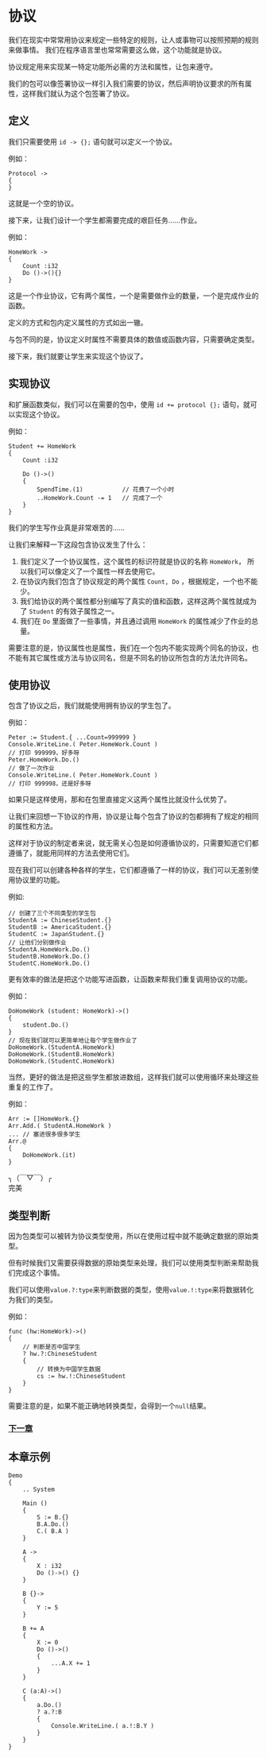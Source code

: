 # 协议
我们在现实中常常用协议来规定一些特定的规则，让人或事物可以按照预期的规则来做事情。
我们在程序语言里也常常需要这么做，这个功能就是协议。

协议规定用来实现某一特定功能所必需的方法和属性，让包来遵守。

我们的包可以像签署协议一样引入我们需要的协议，然后声明协议要求的所有属性，这样我们就认为这个包签署了协议。
## 定义
我们只需要使用 `id -> {};` 语句就可以定义一个协议。

例如：
```
Protocol ->
{
}
```
这就是一个空的协议。

接下来，让我们设计一个学生都需要完成的艰巨任务……作业。

例如：
```
HomeWork ->
{
    Count :i32
    Do ()->(){}
}
```
这是一个作业协议，它有两个属性，一个是需要做作业的数量，一个是完成作业的函数。

定义的方式和包内定义属性的方式如出一辙。

与包不同的是，协议定义时属性不需要具体的数值或函数内容，只需要确定类型。

接下来，我们就要让学生来实现这个协议了。
## 实现协议
和扩展函数类似，我们可以在需要的包中，使用 `id += protocol {};` 语句，就可以实现这个协议。

例如：
```
Student += HomeWork
{
    Count :i32

    Do ()->()
    {
        SpendTime.(1)           // 花费了一个小时
        ..HomeWork.Count -= 1   // 完成了一个
    }
}
```
我们的学生写作业真是非常艰苦的……

让我们来解释一下这段包含协议发生了什么：
1. 我们定义了一个协议属性，这个属性的标识符就是协议的名称 `HomeWork`， 所以我们可以像定义了一个属性一样去使用它。
1. 在协议内我们包含了协议规定的两个属性 `Count, Do` ，根据规定，一个也不能少。
1. 我们给协议的两个属性都分别编写了真实的值和函数，这样这两个属性就成为了 `Student` 的有效子属性之一。
1. 我们在 `Do` 里面做了一些事情，并且通过调用 `HomeWork` 的属性减少了作业的总量。

需要注意的是，协议属性也是属性，我们在一个包内不能实现两个同名的协议，也不能有其它属性或方法与协议同名，但是不同名的协议所包含的方法允许同名。

## 使用协议
包含了协议之后，我们就能使用拥有协议的学生包了。

例如：
```
Peter := Student.{ ...Count=999999 }
Console.WriteLine.( Peter.HomeWork.Count )
// 打印 999999，好多呀
Peter.HomeWork.Do.()
// 做了一次作业
Console.WriteLine.( Peter.HomeWork.Count )
// 打印 999998，还是好多呀
```
如果只是这样使用，那和在包里直接定义这两个属性比就没什么优势了。

让我们来回想一下协议的作用，协议是让每个包含了协议的包都拥有了规定的相同的属性和方法。

这样对于协议的制定者来说，就无需关心包是如何遵循协议的，只需要知道它们都遵循了，就能用同样的方法去使用它们。

现在我们可以创建各种各样的学生，它们都遵循了一样的协议，我们可以无差别使用协议里的功能。

例如:
```
// 创建了三个不同类型的学生包
StudentA := ChineseStudent.{}
StudentB := AmericaStudent.{}
StudentC := JapanStudent.{}
// 让他们分别做作业
StudentA.HomeWork.Do.()
StudentB.HomeWork.Do.()
StudentC.HomeWork.Do.()
```
更有效率的做法是把这个功能写进函数，让函数来帮我们重复调用协议的功能。

例如：
```
DoHomeWork (student: HomeWork)->()
{
    student.Do.()
}
// 现在我们就可以更简单地让每个学生做作业了
DoHomeWork.(StudentA.HomeWork)
DoHomeWork.(StudentB.HomeWork)
DoHomeWork.(StudentC.HomeWork)
```
当然，更好的做法是把这些学生都放进数组，这样我们就可以使用循环来处理这些重复的工作了。

例如：
```
Arr := []HomeWork.{}
Arr.Add.( StudentA.HomeWork )
... // 塞进很多很多学生
Arr.@ 
{
    DoHomeWork.(it)
}
```
╮（￣▽￣）╭  
完美

## 类型判断
因为包类型可以被转为协议类型使用，所以在使用过程中就不能确定数据的原始类型。

但有时候我们又需要获得数据的原始类型来处理，我们可以使用类型判断来帮助我们完成这个事情。

我们可以使用`value.?:type`来判断数据的类型，使用`value.!:type`来将数据转化为我们的类型。

例如：
```
func (hw:HomeWork)->()
{
    // 判断是否中国学生
    ? hw.?:ChineseStudent 
    {
        // 转换为中国学生数据
        cs := hw.!:ChineseStudent
    }
}
```
需要注意的是，如果不能正确地转换类型，会得到一个`null`结果。

### [下一章](枚举类型.md)

## 本章示例
```
Demo
{
    .. System

    Main ()
    {
        S := B.{}
        B.A.Do.()
        C.( B.A )
    }

    A ->
    {
        X : i32
        Do ()->() {}
    }

    B {}->
    {
        Y := 5
    }

    B += A
    {
        X := 0
        Do ()->() 
        {
            ...A.X += 1
        }
    }

    C (a:A)->()
    {
        a.Do.()
        ? a.?:B 
        {
            Console.WriteLine.( a.!:B.Y )
        }
    }
}
```